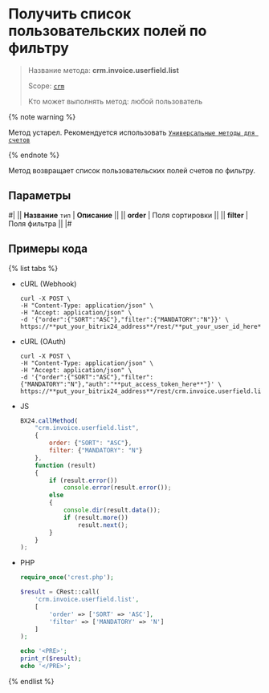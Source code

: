 # Получить список пользовательских полей по фильтру

> Название метода: **crm.invoice.userfield.list**
>
> Scope: [`crm`](../../../scopes/permissions.md)
>
> Кто может выполнять метод: любой пользователь

{% note warning %}

Метод устарел. Рекомендуется использовать  [`Универсальные методы для счетов`](../../universal/invoice.md)

{% endnote %}

Метод возвращает список пользовательских полей счетов по фильтру.

## Параметры

#|
|| **Название**
`тип` | **Описание** ||
|| **order** | Поля сортировки ||
|| **filter** | Поля фильтра  ||
|#

## Примеры кода

{% list tabs %}

- cURL (Webhook)

    ```http
    curl -X POST \
    -H "Content-Type: application/json" \
    -H "Accept: application/json" \
    -d '{"order":{"SORT":"ASC"},"filter":{"MANDATORY":"N"}}' \
    https://**put_your_bitrix24_address**/rest/**put_your_user_id_here**/**put_your_webhook_here**/crm.invoice.userfield.list
    ```

- cURL (OAuth)

    ```http
    curl -X POST \
    -H "Content-Type: application/json" \
    -H "Accept: application/json" \
    -d '{"order":{"SORT":"ASC"},"filter":{"MANDATORY":"N"},"auth":"**put_access_token_here**"}' \
    https://**put_your_bitrix24_address**/rest/crm.invoice.userfield.list
    ```

- JS

    ```js
    BX24.callMethod(
        "crm.invoice.userfield.list",
        {
            order: {"SORT": "ASC"},
            filter: {"MANDATORY": "N"}
        },
        function (result)
        {
            if (result.error())
                console.error(result.error());
            else
            {
                console.dir(result.data());
                if (result.more())
                    result.next();
            }
        }
    );
    ```

- PHP

    ```php
    require_once('crest.php');

    $result = CRest::call(
        'crm.invoice.userfield.list',
        [
            'order' => ['SORT' => 'ASC'],
            'filter' => ['MANDATORY' => 'N']
        ]
    );

    echo '<PRE>';
    print_r($result);
    echo '</PRE>';
    ```

{% endlist %}
